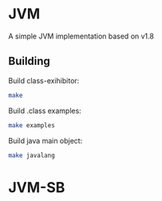 # JVM
A simple JVM implementation based on v1.8


## Building

Build class-exihibitor:

```sh
make
```

Build .class examples:

```sh
make examples
```

Build java main object:

```sh
make javalang
```
# JVM-SB
